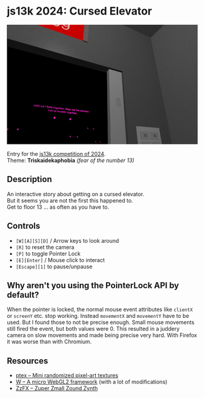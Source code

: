 # js13k 2024: Cursed Elevator

![Screenshot from the game.](cover_800x500.png?raw=true)

Entry for the [js13k competition of 2024](https://2024.js13kgames.com/).  
Theme: **Triskaidekaphobia** *(fear of the number 13)*


## Description

An interactive story about getting on a cursed elevator.  
But it seems you are not the first this happened to.  
Get to floor 13 … as often as you have to.


## Controls

* `[W][A][S][D]` / Arrow keys to look around
* `[R]` to reset the camera
* `[P]` to toggle Pointer Lock
* `[E][Enter]` / Mouse click to interact
* `[Escape][1]` to pause/unpause


## Why aren't you using the PointerLock API by default?

When the pointer is locked, the normal mouse event attributes like `clientX` or `screenY` etc. stop working. Instead `movementX` and `movementY` have to be used. But I found those to not be precise enough. Small mouse movements still fired the event, but both values were 0. This resulted in a juddery camera on slow movements and made being precise very hard. With Firefox it was worse than with Chromium.


## Resources

* [ptex – Mini randomized pixel-art textures](https://xem.github.io/pxtex/)
* [W – A micro WebGL2 framework](https://xem.github.io/W/) (with a lot of modifications)
* [ZzFX – Zuper Zmall Zound Zynth](https://github.com/KilledByAPixel/ZzFX)
